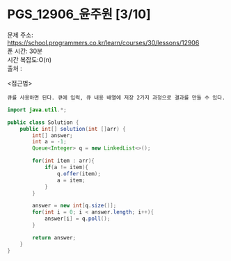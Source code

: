 # PGS_12906_윤주원 [3/10] </br>
문제 주소: https://school.programmers.co.kr/learn/courses/30/lessons/12906 </br>
푼 시간: 30분  </br>
시간 복잡도:O(n) </br>
출처 : 

<접근법>
```
큐를 사용하면 된다. 큐에 입력, 큐 내용 배열에 저장 2가지 과정으로 결과를 만들 수 있다.
```


```java
import java.util.*;

public class Solution {
    public int[] solution(int []arr) {
        int[] answer;
        int a = -1;
        Queue<Integer> q = new LinkedList<>();

        for(int item : arr){
            if(a != item){
                q.offer(item);
                a = item;
            }
        }

        answer = new int[q.size()];
        for(int i = 0; i < answer.length; i++){
            answer[i] = q.poll();
        }

        return answer;
    }
}
```
